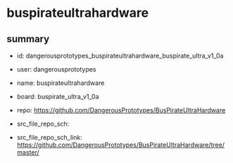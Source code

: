 # buspirateultrahardware
 
## summary 
* id: dangerousprototypes_buspirateultrahardware_buspirate_ultra_v1_0a
* user: dangerousprototypes
* name: buspirateultrahardware
* board: buspirate_ultra_v1_0a
* repo: https://github.com/DangerousPrototypes/BusPirateUltraHardware



* src_file_repo_sch: 
* src_file_repo_sch_link: https://github.com/DangerousPrototypes/BusPirateUltraHardware/tree/master/




